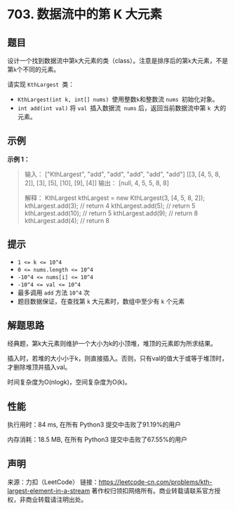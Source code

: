 # 703. 数据流中的第 K 大元素

## 题目

设计一个找到数据流中第` k `大元素的类（class）。注意是排序后的第` k `大元素，不是第` k `个不同的元素。

请实现 `KthLargest `类：

* `KthLargest(int k, int[] nums) `使用整数` k `和整数流 `nums `初始化对象。
* `int add(int val)` 将 `val `插入数据流` nums` 后，返回当前数据流中第 `k `大的元素。

## 示例

**示例 1：**

> 输入：
> ["KthLargest", "add", "add", "add", "add", "add"]
> [[3, [4, 5, 8, 2]], [3], [5], [10], [9], [4]]
> 输出：
> [null, 4, 5, 5, 8, 8]
>
> 解释：
> KthLargest kthLargest = new KthLargest(3, [4, 5, 8, 2]);
> kthLargest.add(3);   // return 4
> kthLargest.add(5);   // return 5
> kthLargest.add(10);  // return 5
> kthLargest.add(9);   // return 8
> kthLargest.add(4);   // return 8

## 提示

* `1 <= k <= 10^4`
* `0 <= nums.length <= 10^4`
* `-10^4 <= nums[i] <= 10^4`
* `-10^4 <= val <= 10^4`
* 最多调用 `add` 方法 `10^4` 次
* 题目数据保证，在查找第 `k` 大元素时，数组中至少有 `k` 个元素

## 解题思路

经典题，第k大元素则维护一个大小为k的小顶堆，堆顶的元素即为所求结果。

插入时，若堆的大小小于k，则直接插入。否则，只有val的值大于或等于堆顶时，才删除堆顶并插入val。

时间复杂度为O(nlogk)，空间复杂度为O(k)。

## 性能

执行用时：84 ms, 在所有 Python3 提交中击败了91.19%的用户

内存消耗：18.5 MB, 在所有 Python3 提交中击败了67.55%的用户

## 声明

来源：力扣（LeetCode）
链接：https://leetcode-cn.com/problems/kth-largest-element-in-a-stream
著作权归领扣网络所有。商业转载请联系官方授权，非商业转载请注明出处。